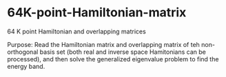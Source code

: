 # 64K-point-Hamiltonian-matrix
64 K point Hamiltonian and overlapping matrices

Purpose: Read the Hamiltonian matrix and overlapping matrix of teh non-orthogonal basis set (both real and inverse space Hamitonians can be processed), and then solve the generalized eigenvalue problem to find the energy band.
